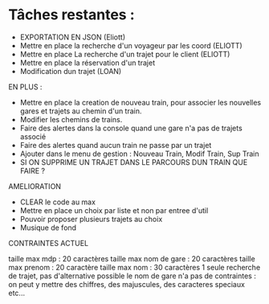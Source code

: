 # Tâches restantes :


- EXPORTATION EN JSON (Eliott)
- Mettre en place la recherche d'un voyageur par les coord (ELIOTT)
- Mettre en place La recherche d'un trajet pour le client (ELIOTT)
- Mettre en place la réservation d'un trajet
- Modification dun trajet (LOAN)


EN PLUS :

- Mettre en place la creation de nouveau train, pour associer les nouvelles gares et trajets au chemin d'un train.
- Modifier les chemins de trains.
- Faire des alertes dans la console quand une gare n'a pas de trajets associé
- Faire des alertes quand aucun train ne passe par un trajet
- Ajouter dans le menu de gestion : Nouveau Train, Modif Train, Sup Train
- SI ON SUPPRIME UN TRAJET DANS LE PARCOURS DUN TRAIN QUE FAIRE ?

AMELIORATION

- CLEAR le code au max
- Mettre en place un choix par liste et non par entree d'util
- Pouvoir proposer plusieurs trajets au choix 
- Musique de fond


CONTRAINTES ACTUEL

taille max mdp : 20 caractères
taille max nom de gare : 20 caractères
taille max prenom : 20 caractère
taille max nom : 30 caractères
1 seule recherche de trajet, pas d'alternative possible
le nom de gare n'a pas de contraintes : on peut y mettre des chiffres, des majuscules, des caracteres speciaux etc...

